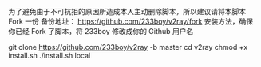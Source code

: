 为了避免由于不可抗拒的原因所造成本人主动删除脚本，所以建议请将本脚本 Fork 一份
备份地址： https://github.com/233boy/v2ray/fork
安装方法，确保你已经 Fork 了脚本，将 233boy 修改成你的 Github 用户名

git clone https://github.com/233boy/v2ray -b master
cd v2ray
chmod +x install.sh
./install.sh local
